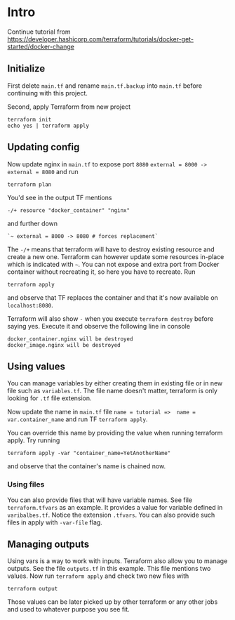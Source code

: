 # Intro

Continue tutorial from https://developer.hashicorp.com/terraform/tutorials/docker-get-started/docker-change

## Initialize

First delete `main.tf` and rename `main.tf.backup` into `main.tf` before continuing with this project.

Second, apply Terraform from new project

```shell 
terraform init
echo yes | terraform apply
```

## Updating config

Now update nginx in `main.tf` to expose port `8080` `external = 8000 -> external = 8080`  and run

```shell
terraform plan
```

You'd see in the output TF mentions

```
-/+ resource "docker_container" "nginx"
```

and further down

```
`~ external = 8000 -> 8080 # forces replacement`
```

The `-/+` means that terraform will have to destroy existing resource and create a new one. Terraform can however update
some resources in-place which is indicated with `~`. You can not expose and extra port from Docker container without
recreating it, so here you have to recreate. Run

```shell
terraform apply
```

and observe that TF replaces the container and that it's now available on `localhost:8080`.

Terraform will also show `-` when you execute `terraform destroy` before saying yes. Execute it and observe the
following line in console

```shell
docker_container.nginx will be destroyed
docker_image.nginx will be destroyed
```

## Using values

You can manage variables by either creating them in existing file or in new file such as `variables.tf`. The file name
doesn't matter, terraform is only looking for `.tf` file extension.

Now update the name in `main.tf` file `name = tutorial =>  name = var.container_name` and run TF `terraform apply`.

You can override this name by providing the value when running terraform apply. Try running

```shell
terraform apply -var "container_name=YetAnotherName"
```

and observe that the container's name is chained now.

### Using files

You can also provide files that will have variable names. See file `terraform.tfvars` as an example. It provides a value
for variable defined in `varibalbes.tf`. Notice the extension `.tfvars`. You can also provide such files in apply with
`-var-file` flag.

## Managing outputs

Using vars is a way to work with inputs. Terraform also allow you to manage outputs. See the file `outputs.tf` in this
example. This file mentions two values. Now run `terraform apply` and check two new files with

```shell
terraform output
```

Those values can be later picked up by other terraform or any other jobs and used to whatever purpose you see fit.
